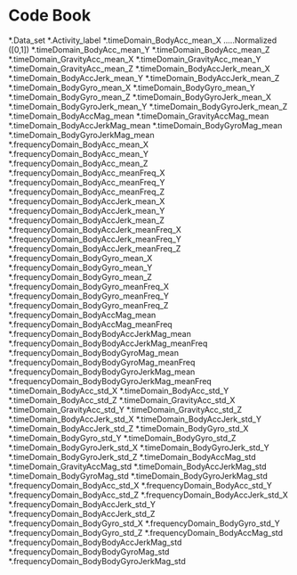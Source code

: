 # Code Book

*.Data_set
*.Activity_label
*.timeDomain_BodyAcc_mean_X
.....Normalized ([0,1])
*.timeDomain_BodyAcc_mean_Y
*.timeDomain_BodyAcc_mean_Z
*.timeDomain_GravityAcc_mean_X
*.timeDomain_GravityAcc_mean_Y
*.timeDomain_GravityAcc_mean_Z
*.timeDomain_BodyAccJerk_mean_X
*.timeDomain_BodyAccJerk_mean_Y
*.timeDomain_BodyAccJerk_mean_Z
*.timeDomain_BodyGyro_mean_X
*.timeDomain_BodyGyro_mean_Y
*.timeDomain_BodyGyro_mean_Z
*.timeDomain_BodyGyroJerk_mean_X
*.timeDomain_BodyGyroJerk_mean_Y
*.timeDomain_BodyGyroJerk_mean_Z
*.timeDomain_BodyAccMag_mean
*.timeDomain_GravityAccMag_mean
*.timeDomain_BodyAccJerkMag_mean
*.timeDomain_BodyGyroMag_mean
*.timeDomain_BodyGyroJerkMag_mean
*.frequencyDomain_BodyAcc_mean_X
*.frequencyDomain_BodyAcc_mean_Y
*.frequencyDomain_BodyAcc_mean_Z
*.frequencyDomain_BodyAcc_meanFreq_X
*.frequencyDomain_BodyAcc_meanFreq_Y
*.frequencyDomain_BodyAcc_meanFreq_Z
*.frequencyDomain_BodyAccJerk_mean_X
*.frequencyDomain_BodyAccJerk_mean_Y
*.frequencyDomain_BodyAccJerk_mean_Z
*.frequencyDomain_BodyAccJerk_meanFreq_X
*.frequencyDomain_BodyAccJerk_meanFreq_Y
*.frequencyDomain_BodyAccJerk_meanFreq_Z
*.frequencyDomain_BodyGyro_mean_X
*.frequencyDomain_BodyGyro_mean_Y
*.frequencyDomain_BodyGyro_mean_Z
*.frequencyDomain_BodyGyro_meanFreq_X
*.frequencyDomain_BodyGyro_meanFreq_Y
*.frequencyDomain_BodyGyro_meanFreq_Z
*.frequencyDomain_BodyAccMag_mean
*.frequencyDomain_BodyAccMag_meanFreq
*.frequencyDomain_BodyBodyAccJerkMag_mean
*.frequencyDomain_BodyBodyAccJerkMag_meanFreq
*.frequencyDomain_BodyBodyGyroMag_mean
*.frequencyDomain_BodyBodyGyroMag_meanFreq
*.frequencyDomain_BodyBodyGyroJerkMag_mean
*.frequencyDomain_BodyBodyGyroJerkMag_meanFreq
*.timeDomain_BodyAcc_std_X
*.timeDomain_BodyAcc_std_Y
*.timeDomain_BodyAcc_std_Z
*.timeDomain_GravityAcc_std_X
*.timeDomain_GravityAcc_std_Y
*.timeDomain_GravityAcc_std_Z
*.timeDomain_BodyAccJerk_std_X
*.timeDomain_BodyAccJerk_std_Y
*.timeDomain_BodyAccJerk_std_Z
*.timeDomain_BodyGyro_std_X
*.timeDomain_BodyGyro_std_Y
*.timeDomain_BodyGyro_std_Z
*.timeDomain_BodyGyroJerk_std_X
*.timeDomain_BodyGyroJerk_std_Y
*.timeDomain_BodyGyroJerk_std_Z
*.timeDomain_BodyAccMag_std
*.timeDomain_GravityAccMag_std
*.timeDomain_BodyAccJerkMag_std
*.timeDomain_BodyGyroMag_std
*.timeDomain_BodyGyroJerkMag_std
*.frequencyDomain_BodyAcc_std_X
*.frequencyDomain_BodyAcc_std_Y
*.frequencyDomain_BodyAcc_std_Z
*.frequencyDomain_BodyAccJerk_std_X
*.frequencyDomain_BodyAccJerk_std_Y
*.frequencyDomain_BodyAccJerk_std_Z
*.frequencyDomain_BodyGyro_std_X
*.frequencyDomain_BodyGyro_std_Y
*.frequencyDomain_BodyGyro_std_Z
*.frequencyDomain_BodyAccMag_std
*.frequencyDomain_BodyBodyAccJerkMag_std
*.frequencyDomain_BodyBodyGyroMag_std
*.frequencyDomain_BodyBodyGyroJerkMag_std
